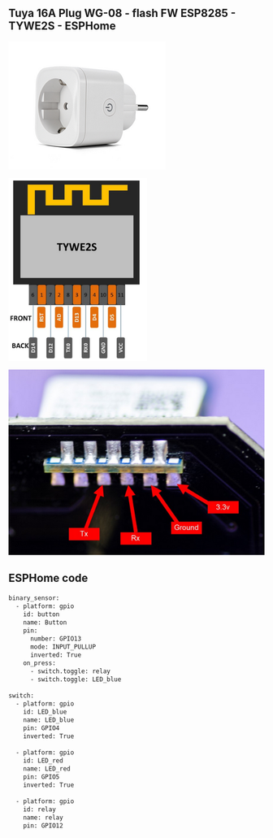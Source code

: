 ## Tuya 16A Plug WG-08 - flash FW ESP8285 - TYWE2S - ESPHome

![Plug](https://github.com/peca2345/Tuya-16A-Plug-WG-08---flash-FW-ESP8285/blob/main/IMG/Tuya16APlug.png?raw=true)

![Pinout](https://github.com/peca2345/Tuya-16A-Plug-WG-08---flash-FW-ESP8285/blob/main/IMG/esp8285_pinout2.png?raw=true)

![UART](https://github.com/peca2345/Tuya-16A-Plug-WG-08---flash-FW-ESP8285/blob/main/IMG/esp8285_uart2.png?raw=true)

## ESPHome code
```
binary_sensor:
  - platform: gpio
    id: button
    name: Button
    pin:
      number: GPIO13
      mode: INPUT_PULLUP
      inverted: True
    on_press:
      - switch.toggle: relay      
      - switch.toggle: LED_blue 

switch:
  - platform: gpio
    id: LED_blue
    name: LED_blue
    pin: GPIO4
    inverted: True

  - platform: gpio
    id: LED_red
    name: LED_red
    pin: GPIO5
    inverted: True

  - platform: gpio
    id: relay
    name: relay
    pin: GPIO12

```
